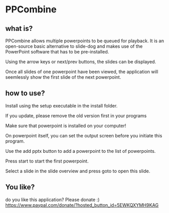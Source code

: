 # PPCombine

## what is?
PPCombine allows multiple powerpoints to be queued for playback.
It is an open-source basic alternative to slide-dog and makes use of the PowerPoint software that has to be pre-installed. 

Using the arrow keys or next/prev buttons, the slides can be displayed.

Once all slides of one powerpoint have been viewed, the application will seemlessly show the first slide of the next powerpoint.


## how to use?
Install using the setup executable in the install folder.

If you update, please remove the old version first in your programs

Make sure that powerpoint is installed on your computer!

On powerpoint itself, you can set the output screen before you initiate this program.


Use the add pptx button to add a powerpoint to the list of powerpoints. 

Press start to start the first powerpoint. 

Select a slide in the slide overview and press goto to open this slide. 

## You like?
do you like this application? Please donate :)
https://www.paypal.com/donate/?hosted_button_id=5EWKQXYMH9KAG
